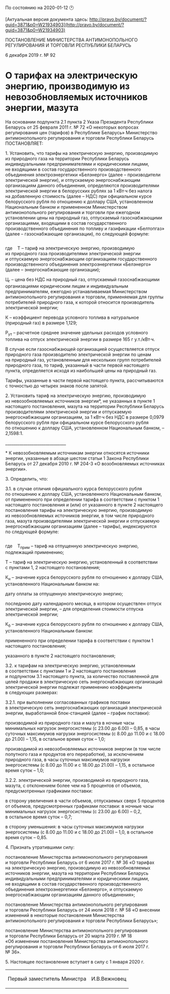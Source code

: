 По состоянию на 2020-01-12 &#x1F550;

[Актуальная версия документа здесь: http://pravo.by/document/?guid=3871&p0=W21934903](http://pravo.by/document/?guid=3871&p0=W21934903)

<p>ПОСТАНОВЛЕНИЕ МИНИСТЕРСТВА АНТИМОНОПОЛЬНОГО РЕГУЛИРОВАНИЯ И ТОРГОВЛИ РЕСПУБЛИКИ БЕЛАРУСЬ</p>
<p>6 декабря 2019 г. № 92</p>
<h1>О тарифах на электрическую энергию, производимую из невозобновляемых источников энергии, мазута</h1>
<p>На основании подпункта 2.1 пункта 2 Указа Президента Республики Беларусь от 25 февраля 2011 г. № 72 «О некоторых вопросах регулирования цен (тарифов) в Республике Беларусь» Министерство антимонопольного регулирования и торговли Республики Беларусь ПОСТАНОВЛЯЕТ:</p>
<p>1. Установить, что тарифы на электрическую энергию, производимую из природного газа на территории Республики Беларусь индивидуальными предпринимателями и юридическими лицами, не входящими в состав государственного производственного объединения электроэнергетики «Белэнерго» (далее – производители электрической энергии), и отпускаемую энергоснабжающим организациям данного объединения, определяются производителями электрической энергии в белорусских рублях за 1 кВт·ч без налога на добавленную стоимость (далее – НДС) при официальном курсе белорусского рубля по отношению к доллару США, установленном Национальным банком и примененном Министерством антимонопольного регулирования и торговли при ежегодном установлении цены на природный газ, отпускаемый газоснабжающими организациями, входящими в состав государственного производственного объединения по топливу и газификации «Белтопгаз» (далее – газоснабжающие организации), по следующей формуле:</p>
<p></p>
<p><img></p>
<p></p>
<p>где    Т – тариф на электрическую энергию, производимую из природного газа производителями электрической энергии и отпускаемую энергоснабжающим организациям государственного производственного объединения электроэнергетики «Белэнерго» (далее – энергоснабжающие организации);</p>
<p>Ц<sub>г</sub> – цена без НДС на природный газ, отпускаемый газоснабжающими организациями юридическим лицам и индивидуальным предпринимателям, ежегодно устанавливаемая Министерством антимонопольного регулирования и торговли, применяемая для группы потребителей природного газа, к которой относится производитель электрической энергии;</p>
<p>К – коэффициент перевода условного топлива в натуральное (природный газ) в размере 1,129;</p>
<p>Р<sub>ут</sub> – расчетное среднее значение удельных расходов условного топлива на отпуск электрической энергии в размере 165 г у.т./кВт·ч.</p>
<p>В случае если газоснабжающей организацией осуществляется отпуск природного газа производителю электрической энергии по ценам на природный газ, установленным для нескольких групп потребителей природного газа, то тариф, указанный в части первой настоящего пункта, определяется исходя из наибольшей цены на природный газ.</p>
<p>Тарифы, указанные в части первой настоящего пункта, рассчитываются с точностью до четырех знаков после запятой.</p>
<p>2. Установить тариф на электрическую энергию, производимую из невозобновляемых источников энергии*, не указанных в пункте 1 настоящего постановления, мазута на территории Республики Беларусь производителями электрической энергии и отпускаемую энергоснабжающим организациям, за 1 кВт·ч без НДС в размере 0,0979 белорусского рубля при официальном курсе белорусского рубля по отношению к доллару США, установленном Национальным банком, – 2,1598:1.</p>
<p>______________________________</p>
<p>* К невозобновляемым источникам энергии относятся источники энергии, указанные в абзаце шестом статьи 1 Закона Республики Беларусь от 27 декабря 2010 г. № 204-З «О возобновляемых источниках энергии».</p>
<p>3. Определить, что:</p>
<p>3.1. в случае отличия официального курса белорусского рубля по отношению к доллару США, установленного Национальным банком, от примененного при определении тарифа в соответствии с пунктом 1 настоящего постановления и (или) от указанного в пункте 2 настоящего постановления тарифы на электрическую энергию, производимую из невозобновляемых источников энергии, в том числе природного газа, мазута производителями электрической энергии и отпускаемую энергоснабжающим организациям (далее – тарифы), индексируются по следующей формуле:</p>
<p></p>
<p><img></p>
<p></p>
<p>где    Т<sub>прим</sub> – тариф на отпущенную электрическую энергию, подлежащий применению;</p>
<p>Т – тариф на электрическую энергию, установленный в соответствии с пунктами 1, 2 настоящего постановления;</p>
<p>К<sub>н</sub> – значение курса белорусского рубля по отношению к доллару США, установленного Национальным банком на:</p>
<p>дату оплаты за отпущенную электрическую энергию;</p>
<p>последнюю дату календарного месяца, в котором осуществлен отпуск электрической энергии, – для определения стоимости отпуска электрической энергии;</p>
<p>К<sub>б</sub> – значение курса белорусского рубля по отношению к доллару США, установленного Национальным банком:</p>
<p>примененного при определении тарифа в соответствии с пунктом 1 настоящего постановления;</p>
<p>указанного в пункте 2 настоящего постановления;</p>
<p>3.2. к тарифам на электрическую энергию, установленным в соответствии с пунктами 1 и 2 настоящего постановления и подпунктом 3.1 настоящего пункта, за количество поставленной для целей продажи в электрическую сеть энергоснабжающих организаций электрической энергии подлежат применению коэффициенты в следующих размерах:</p>
<p>3.2.1. при выполнении согласованных графиков поставки в электрическую сеть энергоснабжающих организаций электрической энергии, выработанной блок-станцией (далее – график поставки):</p>
<p>производимой из природного газа и мазута в ночные часы минимальных нагрузок энергосистемы (с 23.00 до 6.00) – 0,85, в часы суточных максимумов нагрузки энергосистемы (с 8.00 до 11.00 и с 18.00 до 21.00) – 1,15, в остальное время суток – 1,0;</p>
<p>производимой из невозобновляемых источников энергии (в том числе попутного газа и продуктов его переработки), за исключением природного газа, в часы суточных максимумов нагрузки энергосистемы (с 8.00 до 11.00 и с 18.00 до 21.00) – 1,15, в остальное время суток – 1,0;</p>
<p>3.2.2. электрической энергии, производимой из природного газа, мазута, с отклонением более чем на 5 процентов от объемов, предусмотренных графиками поставки:</p>
<p>в сторону увеличения в части объемов, отпускаемых сверх 5 процентов от объемов, предусмотренных графиками поставки: в ночные часы минимальных нагрузок энергосистемы (с 23.00 до 6.00) – 0,2, в остальное время суток – 0,7;</p>
<p>в сторону уменьшения: в часы суточных максимумов нагрузки энергосистемы (с 8.00 до 11.00 и с 18.00 до 21.00) – 1,0, в остальное время суток – 0,85.</p>
<p>4. Признать утратившими силу:</p>
<p>постановление Министерства антимонопольного регулирования и торговли Республики Беларусь от 6 июля 2017 г. № 36 «О тарифах на электрическую энергию, производимую из невозобновляемых источников энергии, мазута на территории Республики Беларусь индивидуальными предпринимателями и юридическими лицами, не входящими в состав государственного производственного объединения электроэнергетики «Белэнерго», и отпускаемую энергоснабжающим организациям данного объединения»;</p>
<p>постановление Министерства антимонопольного регулирования и торговли Республики Беларусь от 24 июля 2018 г. № 58 «О внесении изменений в некоторые постановления Министерства антимонопольного регулирования и торговли Республики Беларусь»;</p>
<p>постановление Министерства антимонопольного регулирования и торговли Республики Беларусь от 20 марта 2019 г. № 18 «Об изменении постановления Министерства антимонопольного регулирования и торговли Республики Беларусь от 6 июля 2017 г. № 36».</p>
<p>5. Настоящее постановление вступает в силу с 1 января 2020 г.</p>
<p></p>
<table><tr>
<td><p>Первый заместитель Министра</p></td>
<td><p>И.В.Вежновец</p></td>
</tr></table>
<p></p>